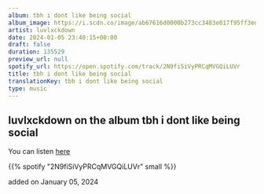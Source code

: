 ```yaml
---
album: tbh i dont like being social
album_image: https://i.scdn.co/image/ab67616d0000b273cc3483e017f95ff3ed75e039
artist: luvlxckdown
date: 2024-01-05 23:40:15+00:00
draft: false
duration: 135529
preview_url: null
spotify_url: https://open.spotify.com/track/2N9fiSiVyPRCqMVGQiLUVr
title: tbh i dont like being social
translationKey: tbh i dont like being social
type: music
---
```


## luvlxckdown on the album tbh i dont like being social

You can listen [here](https://open.spotify.com/track/2N9fiSiVyPRCqMVGQiLUVr)

{{% spotify "2N9fiSiVyPRCqMVGQiLUVr" small %}}

added on January 05, 2024